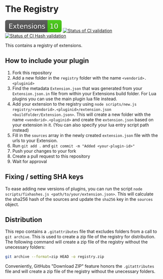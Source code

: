 # The Registry

[![Number of Extensions](./badges/extensions.svg)](./badges/extensions.svg)
[![Status of CI validation](https://github.com/qt-creator/extension-registry/actions/workflows/validate.yml/badge.svg)](https://github.com/qt-creator/extension-registry/actions/workflows/validate.yml)
[![Status of CI Hash validation](https://github.com/qt-creator/extension-registry/actions/workflows/check-hash.yml/badge.svg)](https://github.com/qt-creator/extension-registry/actions/workflows/check-hash.yml)



This contains a registry of extensions.

## How to include your plugin

1. Fork this repository
2. Add a new folder in the `registry` folder with the name `<vendorid>.<pluginid>`
3. Find the metadata `Extension.json` that was generated from your `Extension.json.in` file from within your Extensions build folder. For Lua plugins you can use the main plugin lua file instead.
4. Add your extension to the registry using `node scripts/new.js registry/<vendorid>.<pluginid>/extension.json <buildfolder/Extension.json>`. This will create a new folder with the name `<vendorid>.<pluginid>` and create the `extension.json` based on your extension in it.
  (You can also specify your lua entry script path instead)
5. Fill in the `sources` array in the newly created `extension.json` file with the urls to your Extension.
6. Run `git add .` and `git commit -m "Added <your-plugin-id>"`
7. Push your changes to your fork
8. Create a pull request to this repository
9. Wait for approval

## Fixing / setting SHA keys

To ease adding new versions of plugins, you can run the script
`node scripts/fixhashes.js <path/to/your/extension.json>`.
This will calculate the sha256 hash of the sources and update the
`sha256` key in the `sources` object.

## Distribution

This repo contains a `.gitattributes` file that excludes folders from
a call to `git archive`. This is used to create a zip file of the registry
for distribution. The following command will create a zip file of the registry
without the unecessary folders:

```bash
git archive --format=zip HEAD -o registry.zip
```

Conveniently, GitHubs "Download ZIP" feature honors the `.gitattributes` file
and will create a zip file of the registry without the unecessary folders.
